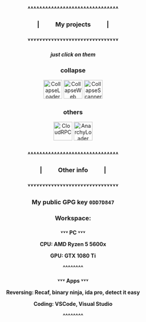 <h3 align=center>˄˄˄˄˄˄˄˄˄˄˄˄˄˄˄˄˄˄˄˄˄˄˄˄˄˄˄˄˄˄˄</h3>
<h3 align=center>| ‎ ‎ ‎ ‎ ‎ ‎ ‎ ‎ ‎ ‎‎ My projects ‎ ‎ ‎ ‎ ‎ ‎ ‎ ‎ ‎ ‎‎ |</h1>
<h3 align=center>˅˅˅˅˅˅˅˅˅˅˅˅˅˅˅˅˅˅˅˅˅˅˅˅˅˅˅˅˅˅˅</h3>

<h5 align=center>just click on them</h5>

<p align=center>
  <h3 align=center>collapse</h3>
  <p align=center>
    <a href="https://github.com/dest4590/CollapseLoader" align=center><img src="https://github.com/user-attachments/assets/e072beab-4bba-46f4-b1d2-6016cfbb2ca2" width="50" title="CollapseLoader"></a>
    <a href="https://github.com/dest4590/CollapseWeb" align=center><img src="https://github.com/user-attachments/assets/540fb64d-96ab-4224-b120-c4c291b45fd7" width="50" title="CollapseWeb"></a>
    <a href="https://github.com/CollapseLoader/CollapseScanner" align=center><img src="https://github.com/user-attachments/assets/e60db9a3-a2a1-4772-8732-dede4cd7ca2a" width="50" title="CollapseScanner"></a>
  </p>

  <h3 align=center>others</h3>
  <p align=center>
    <a href="https://github.com/dest4590/CloudRPC" align=center><img src="https://github.com/user-attachments/assets/f7c2e2de-982f-4f91-b920-62b4cb8d4607" width="50" title="CloudRPC"></a>
      <a href="https://github.com/AnarchyLoader/AnarchyLoader" align=center><img src="https://github.com/user-attachments/assets/35bca2fe-d90a-48ec-a1db-303854311e14" width="50" title="AnarchyLoader"></a>
  

  </p>
</p>

<h3 align=center>˄˄˄˄˄˄˄˄˄˄˄˄˄˄˄˄˄˄˄˄˄˄˄˄˄˄˄˄˄˄˄</h3>
<h3 align=center>| ‎ ‎ ‎ ‎ ‎ ‎ ‎ ‎ ‎ ‎‎ Other info ‎ ‎ ‎ ‎ ‎ ‎ ‎ ‎ ‎ ‎‎ |</h1>
<h3 align=center>˅˅˅˅˅˅˅˅˅˅˅˅˅˅˅˅˅˅˅˅˅˅˅˅˅˅˅˅˅˅˅</h3>

<p>
  <h3 align=center>My public GPG key <code>0DD7D847</code></h3>
</p>

<p>
  <h3 align=center>Workspace:</h3>

  <h4 align=center>˅˅˅ PC ˅˅˅</p>
  <p align=center>CPU: AMD Ryzen 5 5600x</p>
  <p align=center>GPU: GTX 1080 Ti</p>
  <p>^^^^^^^^</p>

  <h4 align=center>˅˅˅ Apps ˅˅˅</p>
  <p align=center>Reversing: Recaf, binary ninja, ida pro, detect it easy</p>
  <p align=center>Coding: VSCode, Visual Studio</p>
  <p>^^^^^^^^</p>

  
</p>
